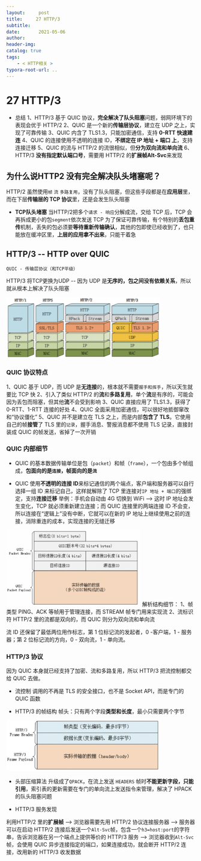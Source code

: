 ```yaml
---
layout:     post
title:     27 HTTP/3
subtitle:  
date:       2021-05-06
author:     
header-img: 
catalog: true
tags:
    - < HTTP相关 >
typora-root-url: ..
---
```



# 27 HTTP/3

-   总结
1、HTTP/3 基于 QUIC 协议，**完全解决了队头阻塞**问题，弱网环境下的表现会优于 HTTP/2
2、QUIC 是一个新的**传输层协议**，建立在 UDP 之上，实现了可靠传输
3、QUIC 内含了 TLS1.3，只能加密通信，支持 **0-RTT 快速建连**
4、QUIC 的连接使用不透明的连接 ID，**不绑定在 IP 地址 + 端口 上**，支持连接迁移
5、QUIC 的流与 HTTP/2 的流很相似，但**分为双向流和单向流**
6、HTTP/3 **没有指定默认端口号**，需要用 HTTP/2 的**扩展帧Alt-Svc**来发现

## 为什么说HTTP2 没有完全解决队头堵塞呢？
HTTP/2 虽然使用`帧` `流` `多路复用`，没有了队头阻塞，但这些手段都是在**应用层**里，而在下层**传输层的 TCP 协议**里，还是会发生队头阻塞

-    **TCP队头堵塞**
当HTTP/2把多个`请求 - 响应`分解成流，交给 TCP 后，TCP 会再拆成更小的包`segment`依次发送
TCP 为了保证可靠传输，有个特别的**丢包重传**机制，丢失的包必须要**等待重新传输确认**，其他的包即使已经收到了，也只能放在缓冲区里，**上层的应用拿不出来**，只能干着急

## HTTP/3  -- HTTP over QUIC

    QUIC - 传输层协议（和TCP平级）

HTTP/3 将TCP更换为UDP -- 因为 UDP 是**无序的，包之间没有依赖关系**，所以就从根本上解决了队头阻塞

<img src="/../img/assets_2019/image-20210506104646912.png" alt="image-20210506104646912" style="zoom:40%;" />

### QUIC 协议特点
1、QUIC 基于 UDP，而 UDP 是**无连接**的，根本就不需要`握手和挥手`，所以天生就要比 TCP 快
2、引入了类似 HTTP/2 的**流**和**多路复用**，单个**流**是有序的，可能会因为丢包而阻塞，但其他**流**不会受到影响
3、QUIC 直接应用了 TLS1.3，获得了 0-RTT、1-RTT 连接的好处
4、QUIC 全面采用加密通信，可以很好地抵御窜改和“协议僵化”
5、QUIC 并不是建立在 TLS 之上，而是内部**包含了 TLS**。它使用自己的帧**接管**了 TLS 里的`记录`，握手消息、警报消息都不使用 TLS 记录，直接封装成 QUIC 的帧发送，省掉了一次开销

### QUIC 内部细节
-   QUIC 的基本数据传输单位是包（`packet`）和帧（`frame`），一个包由多个帧组成，**包面向的是`连接`，帧面向的是`流`**

-   QUIC 使用**不透明的连接 ID**来标记通信的两个端点，客户端和服务器可以自行选择一组 ID 来标记自己，这样就解除了 TCP 里连接对`IP 地址 + 端口`的强绑定，支持**连接迁移**
举例：手机会自动由 4G 切换到 WiFi --> 这时 IP 地址会发生变化，TCP 就必须重新建立连接；而 QUIC 连接里的两端连接 ID 不会变，所以连接在“逻辑上”没有中断，它就可以在新的 IP 地址上继续使用之前的连接，消除重连的成本，实现连接的无缝迁移

<img src="/../img/assets_2019/image-20210506105008802.png" alt="image-20210506105008802" style="zoom:35%;" />
解析结构细节：
1、帧类型
PING、ACK 等帧用于管理连接，而 STREAM 帧专门用来实现流
2、流标识符
HTTP/2 里的流都是双向的，而 QUIC 则分为双向流和单向流

流 ID 还保留了最低两位用作标志，第 1 位标记流的发起者，0 -客户端，1 - 服务器；第 2 位标记流的方向，0 - 双向流，1 - 单向流。

### HTTP/3 协议
因为 QUIC 本身就已经支持了加密、流和多路复用，所以 HTTP/3 把流控制都交给 QUIC 去做。

-   流控制
调用的不再是 TLS 的安全接口，也不是 Socket API，而是专门的 QUIC 函数

-   HTTP/3 的帧结构
帧头：只有两个字段**类型和长度**，最小只需要两个字节
<img src="/../img/assets_2019/image-20210506105134840.png" alt="image-20210506105134840" style="zoom:40%;" />

-   头部压缩算法
升级成了`QPACK`，在流上发送 `HEADERS` 帧时**不能更新字段，只能引用**，索引表的更新需要在专门的单向流上发送指令来管理，解决了 HPACK 的队头阻塞问题

-   HTTP/3 服务发现

利用HTTP/2 里的**扩展帧** 
--> 浏览器需要先用 HTTP/2 协议连接服务器
--> 服务器可以在启动 HTTP/2 连接后发送一个`Alt-Svc`帧，包含一个`h3=host:port`的字符串，告诉浏览器在另一个端点上提供等价的 HTTP/3 服务
--> 浏览器收到`Alt-Svc`帧，会使用 QUIC 异步连接指定的端口，如果连接成功，就会断开 HTTP/2 连接，改用新的 HTTP/3 收发数据